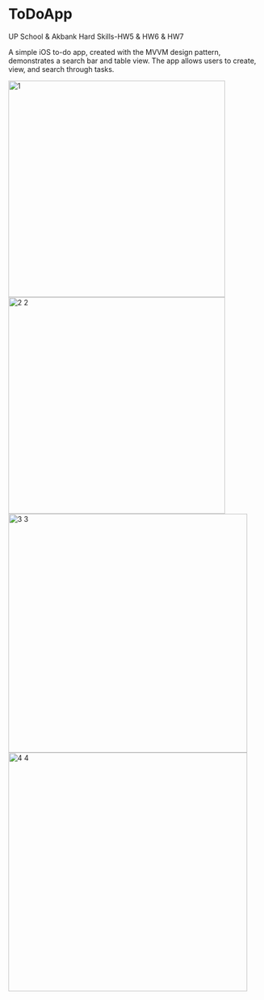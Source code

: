 # ToDoApp
UP School &amp; Akbank Hard Skills-HW5 &amp; HW6 &amp; HW7 

A simple iOS to-do app, created with the MVVM design pattern, demonstrates a search bar and table view. The app allows users to create, view, and search through tasks.


<img width="429" alt="1" src="https://github.com/seherkose/ToDoApp/assets/86297425/7594485e-dec5-4197-b89a-b49c93f24b67">
<img width="429" alt="2 2" src="https://github.com/seherkose/ToDoApp/assets/86297425/35a25682-e7c2-4f2f-b79a-1f2bc1b3905f">
<img width="473" alt="3 3" src="https://github.com/seherkose/ToDoApp/assets/86297425/6cf11989-6b30-4c2a-89b6-641e3a962872">
<img width="473" alt="4 4" src="https://github.com/seherkose/ToDoApp/assets/86297425/bc97361c-10d4-4ca4-a188-a5314f526b9b">
